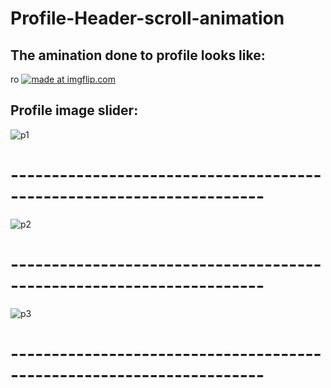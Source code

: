 # Profile-Header-scroll-animation
## The amination done to profile looks like:
ro
<a href="https://imgflip.com/gif/2gkpfl"><img src="https://i.imgflip.com/2gkpfl.gif" title="made at imgflip.com"/></a>

## Profile image slider: 

![p1](https://user-images.githubusercontent.com/20502930/44622773-6cb77000-a8dd-11e8-80e0-7f1e6053cd14.JPG)
# ---------------------------------------------------------------------
![p2](https://user-images.githubusercontent.com/20502930/44622782-b2743880-a8dd-11e8-81c4-520fd1b737ce.JPG)
# ---------------------------------------------------------------------
![p3](https://user-images.githubusercontent.com/20502930/44622792-ff580f00-a8dd-11e8-905d-ee39fd1259bc.JPG)
# ---------------------------------------------------------------------
